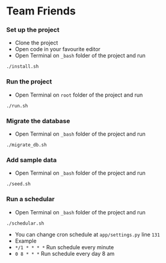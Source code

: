 # Team Friends

### Set up the project
- Clone the project
- Open code in your favourite editor
- Open Terminal on `_bash` folder of the project and run
```shell
./install.sh
```


### Run the project
- Open Terminal on `root` folder of the project and run
```shell
./run.sh
```

### Migrate the database
- Open Terminal on `_bash` folder of the project and run
```shell
./migrate_db.sh
```

### Add sample data
- Open Terminal on `_bash` folder of the project and run
```shell
./seed.sh
```

### Run a schedular
- Open Terminal on `_bash` folder of the project and run
```shell
./schedular.sh
```
- You can change cron schedule at `app/settings.py` line `131`
- Example
- `*/1 * * * *` Run schedule every minute
- `0 8 * * *` Run schedule every day 8 am